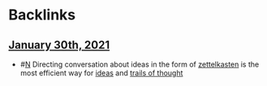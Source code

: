 
# Backlinks
## [January 30th, 2021](<January 30th, 2021.md>)
- #[N](<N.md>) Directing conversation about ideas in the form of [zettelkasten](<zettelkasten.md>) is the most efficient way for [ideas](<ideas.md>) and [trails of thought](<trails of thought.md>)

